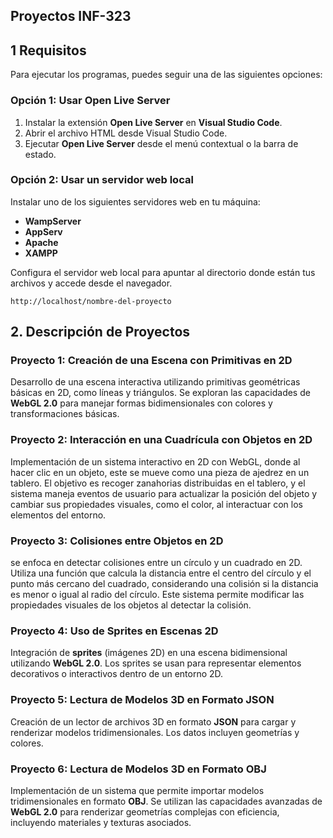 ## Proyectos INF-323

## 1 Requisitos

Para ejecutar los programas, puedes seguir una de las siguientes opciones:

### Opción 1: Usar Open Live Server

1. Instalar la extensión **Open Live Server** en **Visual Studio Code**.
2. Abrir el archivo HTML desde Visual Studio Code.
3. Ejecutar **Open Live Server** desde el menú contextual o la barra de estado.

### Opción 2: Usar un servidor web local

Instalar uno de los siguientes servidores web en tu máquina:
- **WampServer**
- **AppServ**
- **Apache**
- **XAMPP**

Configura el servidor web local para apuntar al directorio donde están tus archivos y accede desde el navegador.

```plaintext
http://localhost/nombre-del-proyecto
```

## 2. Descripción de Proyectos

### Proyecto 1: Creación de una Escena con Primitivas en 2D
Desarrollo de una escena interactiva utilizando primitivas geométricas básicas en 2D, como líneas y triángulos. Se exploran las capacidades de **WebGL 2.0** para manejar formas bidimensionales con colores y transformaciones básicas.

### Proyecto 2: Interacción en una Cuadrícula con Objetos en 2D
Implementación de un sistema interactivo en 2D con WebGL, donde al hacer clic en un objeto, este se mueve como una pieza de ajedrez en un tablero. El objetivo es recoger zanahorias distribuidas en el tablero, y el sistema maneja eventos de usuario para actualizar la posición del objeto y cambiar sus propiedades visuales, como el color, al interactuar con los elementos del entorno.

### Proyecto 3: Colisiones entre Objetos en 2D
se enfoca en detectar colisiones entre un círculo y un cuadrado en 2D. Utiliza una función que calcula la distancia entre el centro del círculo y el punto más cercano del cuadrado, considerando una colisión si la distancia es menor o igual al radio del círculo. Este sistema permite modificar las propiedades visuales de los objetos al detectar la colisión.

### Proyecto 4: Uso de Sprites en Escenas 2D
Integración de **sprites** (imágenes 2D) en una escena bidimensional utilizando **WebGL 2.0**. Los sprites se usan para representar elementos decorativos o interactivos dentro de un entorno 2D.

### Proyecto 5: Lectura de Modelos 3D en Formato JSON
Creación de un lector de archivos 3D en formato **JSON** para cargar y renderizar modelos tridimensionales. Los datos incluyen geometrías y colores.

### Proyecto 6: Lectura de Modelos 3D en Formato OBJ
Implementación de un sistema que permite importar modelos tridimensionales en formato **OBJ**. Se utilizan las capacidades avanzadas de **WebGL 2.0** para renderizar geometrías complejas con eficiencia, incluyendo materiales y texturas asociados.


